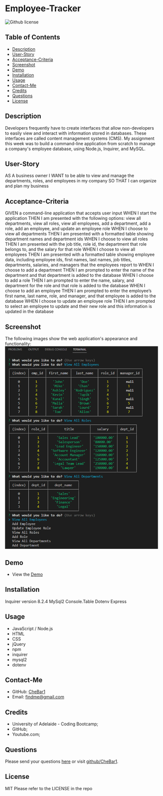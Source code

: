 # Employee-Tracker
![Github license](https://img.shields.io/badge/license-MIT-blue.svg)

## Table of Contents
* [Description](#description)
* [User-Story](#user-story)
* [Acceptance-Criteria](#acceptance-criteria)
* [Screenshot](#screenshot)
* [Demo](#demo)
* [Installation](#require)
* [Usage](#usage) 
* [Contact-Me](#contact-me)
* [Credits](#credits)
* [Questions](#questions)
* [License](#license)

## Description
Developers frequently have to create interfaces that allow non-developers to easily view and interact with information stored in databases. These interfaces are called content management systems (CMS). My assignment this week was to build a command-line application from scratch to manage a company's employee database, using Node.js, Inquirer, and MySQL.

## User-Story
AS A business owner
I WANT to be able to view and manage the departments, roles, and employees in my company
SO THAT I can organize and plan my business

## Acceptance-Criteria
GIVEN a command-line application that accepts user input
WHEN I start the application
THEN I am presented with the following options: view all departments, view all roles, view all employees, add a department, add a role, add an employee, and update an employee role
WHEN I choose to view all departments
THEN I am presented with a formatted table showing department names and department ids
WHEN I choose to view all roles
THEN I am presented with the job title, role id, the department that role belongs to, and the salary for that role
WHEN I choose to view all employees
THEN I am presented with a formatted table showing employee data, including employee ids, first names, last names, job titles, departments, salaries, and managers that the employees report to
WHEN I choose to add a department
THEN I am prompted to enter the name of the department and that department is added to the database
WHEN I choose to add a role
THEN I am prompted to enter the name, salary, and department for the role and that role is added to the database
WHEN I choose to add an employee
THEN I am prompted to enter the employee’s first name, last name, role, and manager, and that employee is added to the database
WHEN I choose to update an employee role
THEN I am prompted to select an employee to update and their new role and this information is updated in the database

## Screenshot
The following images show the web application's appearance and functionality:
![ScreenShot](./images/Screenshot%202022-11-28%20101650.png)

## Demo
* View the [Demo](https://drive.google.com/file/d/1xLGc6egHD_B5Nn3UnN0sFkv9CnrkGAt-/view)

## Installation
Inquirer version 8.2.4
MySql2
Console.Table
Dotenv
Express

## Usage
* JavaScript / Node.js
* HTML
* CSS
* jQuery
* npm
* inquirer
* mysql2
* dotenv

## Contact-Me
* GitHub: [CheBar1](https://github.com/CheBar1)
* Email: findme@gmail.com

## Credits
* University of Adelaide - Coding Bootcamp;
* GitHub;
* Youtube.com;

## Questions
Please send your questions [here](mailto:findme@gmail.com?subject=[GitHub]%20Dev%20Connect) or visit [github/CheBar1](https://github.com/CheBar1).

## License
MIT
Please refer to the LICENSE in the repo
